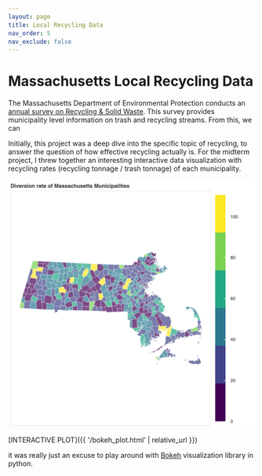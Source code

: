 ```yaml
---
layout: page
title: Local Recycling Data
nav_order: 5
nav_exclude: false
---
```


# Massachusetts Local Recycling Data

The Massachusetts Department of Environmental Protection conducts an [annual survey on Recycling & Solid Waste](https://www.mass.gov/lists/recycling-solid-waste-data-for-massachusetts-cities-towns#municipal-solid-waste-&-recycling-data-). This survey provides municipality level information on trash and recycling streams. From this, we can

Initially, this project was a deep dive into the specific topic of recycling, to answer the question of how effective recycling actually is. For the midterm project, I threw together an interesting interactive data visualization with recycling rates (recycling tonnage / trash tonnage) of each municipality.

![bokeh plot](img/mass_diversion_rate.png)

[INTERACTIVE PLOT]({{ '/bokeh_plot.html' | relative_url }})

it was really just an excuse to play around with [Bokeh](https://bokeh.org/) visualization library in python.
